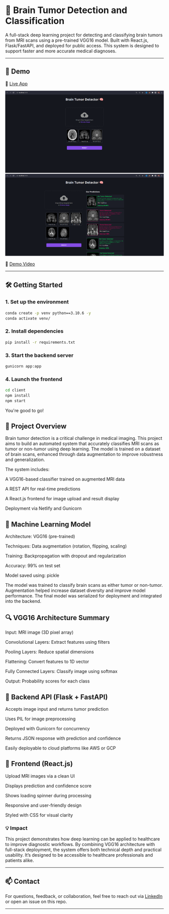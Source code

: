 
# 🧠 Brain Tumor Detection and Classification

A full-stack deep learning project for detecting and classifying brain tumors from MRI scans using a pre-trained VGG16 model. Built with React.js, Flask/FastAPI, and deployed for public access. This system is designed to support faster and more accurate medical diagnoses.

---

## 🚀 Demo

🔗 [Live App](https://brain-tumor.netlify.app/)

![Screenshot 1](./Readme_resource/Image1.png)  
![Screenshot 2](./Readme_resource/Image2.png)  

🎥 [Demo Video](https://user-images.githubusercontent.com/64485885/228761355-885f5953-c953-4ae4-bbae-b3f1171f2801.mp4)

---

## 🛠️ Getting Started

### 1. Set up the environment
```bash
conda create -p venv python==3.10.6 -y
conda activate venv/
```
### 2. Install dependencies
```bash
pip install -r requirements.txt
```
### 3. Start the backend server
```bash
gunicorn app:app
```
### 4. Launch the frontend
```bash
cd client
npm install
npm start
```
You're good to go!

## 📌 Project Overview
Brain tumor detection is a critical challenge in medical imaging. This project aims to build an automated system that accurately classifies MRI scans as tumor or non-tumor using deep learning. The model is trained on a dataset of brain scans, enhanced through data augmentation to improve robustness and generalization.

The system includes:

A VGG16-based classifier trained on augmented MRI data

A REST API for real-time predictions

A React.js frontend for image upload and result display

Deployment via Netlify and Gunicorn

## 🧠 Machine Learning Model
Architecture: VGG16 (pre-trained)

Techniques: Data augmentation (rotation, flipping, scaling)

Training: Backpropagation with dropout and regularization

Accuracy: 99% on test set

Model saved using: pickle

The model was trained to classify brain scans as either tumor or non-tumor. Augmentation helped increase dataset diversity and improve model performance. The final model was serialized for deployment and integrated into the backend.

## 🔍 VGG16 Architecture Summary
Input: MRI image (3D pixel array)

Convolutional Layers: Extract features using filters

Pooling Layers: Reduce spatial dimensions

Flattening: Convert features to 1D vector

Fully Connected Layers: Classify image using softmax

Output: Probability scores for each class

## 🔗 Backend API (Flask + FastAPI)
Accepts image input and returns tumor prediction

Uses PIL for image preprocessing

Deployed with Gunicorn for concurrency

Returns JSON response with prediction and confidence

Easily deployable to cloud platforms like AWS or GCP

## 🎨 Frontend (React.js)
Upload MRI images via a clean UI

Displays prediction and confidence score

Shows loading spinner during processing

Responsive and user-friendly design

Styled with CSS for visual clarity

### 💡 Impact
This project demonstrates how deep learning can be applied to healthcare to improve diagnostic workflows. By combining VGG16 architecture with full-stack deployment, the system offers both technical depth and practical usability. It’s designed to be accessible to healthcare professionals and patients alike.

---
## 📫 Contact
For questions, feedback, or collaboration, feel free to reach out via  [LinkedIn](https://www.linkedin.com/in/prashanth-kpy/)  or open an issue on this repo.

---
